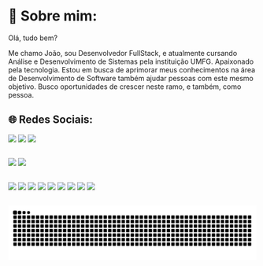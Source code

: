 # 💫 Sobre mim:

Olá, tudo bem?

Me chamo João, sou Desenvolvedor FullStack, e atualmente cursando Análise e Desenvolvimento de Sistemas pela instituição UMFG. Apaixonado pela tecnologia.
Estou em busca de aprimorar meus conhecimentos na área de Desenvolvimento de Software também ajudar pessoas com este mesmo objetivo.
Busco oportunidades de crescer neste ramo, e também, como pessoa.


## 🌐 Redes Sociais:
<div>
  <a href="https://www.linkedin.com/in/joao-alavarse"><img height="25em" src="https://img.shields.io/badge/LinkedIn-%230077B5.svg?logo=linkedin&logoColor=white"/></a>
  <a href="mailto:joao.almeida.alavarse@gmail.com"><img height="25em" src="https://img.shields.io/badge/Gmail-D14836?style=for-the-badge&logo=gmail&logoColor=white"/></a>
  <a href="https://www.instagram.com/juaum_paa/"><img height="25em" src="https://img.shields.io/badge/Instagram-E4405F?style=for-the-badge&logo=instagram&logoColor=white"/></a>
<div/>

##

<div>
  <img height="180em" src="https://github-readme-stats.vercel.app/api?username=JoaoAlavarse&show_icons=true&theme=dracula&include_all_commits=true&count_private=true"/>
  <img height="180em" src="https://github-readme-stats.vercel.app/api/top-langs/?username=JoaoAlavarse&layout=compact&langs-count=16&theme=dracula"/>
</div>

##

<div>
  <img height="60px" src="https://cdn.jsdelivr.net/gh/devicons/devicon@latest/icons/java/java-original-wordmark.svg" />
  <img height="60px" src="https://cdn.jsdelivr.net/gh/devicons/devicon@latest/icons/spring/spring-original-wordmark.svg" /> 
  <img height="60px" src="https://cdn.jsdelivr.net/gh/devicons/devicon@latest/icons/react/react-original.svg" />
  <img height="60px" src="https://cdn.jsdelivr.net/gh/devicons/devicon@latest/icons/javascript/javascript-original.svg" />
  <img height="60px" src="https://cdn.jsdelivr.net/gh/devicons/devicon@latest/icons/typescript/typescript-original.svg" />
  <img height="60px" src="https://cdn.jsdelivr.net/gh/devicons/devicon@latest/icons/nodejs/nodejs-original-wordmark.svg" />
  <img height="60px" src="https://cdn.jsdelivr.net/gh/devicons/devicon@latest/icons/tailwindcss/tailwindcss-original.svg" />
  <img height="60px" src="https://cdn.jsdelivr.net/gh/devicons/devicon@latest/icons/bootstrap/bootstrap-original.svg" />
  <img height="60px" src="https://cdn.jsdelivr.net/gh/devicons/devicon@latest/icons/postgresql/postgresql-plain-wordmark.svg" />
</div>

##

<picture>
  <source media="(prefers-color-scheme: dark)" srcset="https://raw.githubusercontent.com/JoaoAlavarse/JoaoAlavarse/output/github-contribution-grid-snake-dark.svg">
  <source media="(prefers-color-scheme: light)" srcset="https://raw.githubusercontent.com/JoaoAlavarse/JoaoAlavarse/output/github-contribution-grid-snake.svg">
  <img alt="github contribution grid snake animation" src="https://raw.githubusercontent.com/JoaoAlavarse/JoaoAlavarse/output/github-contribution-grid-snake.svg">
</picture>
